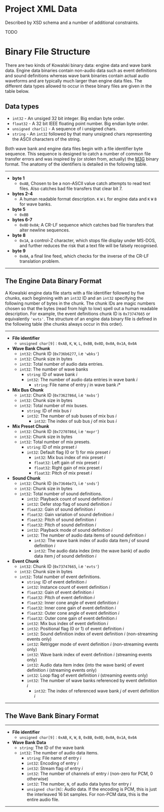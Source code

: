 Project XML Data
===

Described by XSD schema and a number of additional constraints.

TODO



Binary File Structure
===

There are two kinds of Kowalski binary data: engine data and wave bank data. Engine
data binaries contain non-audio data such as event definitions and sound definitions
whereas wave bank binaries contain actual audio waveforms and are typically much larger
than engine data files. The different data types allowed to occur in these binary
files are given in the table below. 

Data types
----

* ``int32`` - An unsiged 32 bit integer. Big endian byte order.
* ``float32`` - A 32 bit IEEE floating point number. Big endian byte order.
* ``unsigned char[i]`` - A sequence of i unsigned chars.
* ``string`` - An ``int32`` followed by that many unsigned chars representing the ASCII characters of the string. 

Both wave bank and engine data files begin with a file identifier byte sequence. 
This sequence is designed to catch a number of common file transfer errors and was 
inspired by (or stolen from, actually) the <a href="http://jcp.org/en/jsr/detail?id=184">M3G</a> binary format. The anatomy of the identifiers is detailed in the following table.

---

* **byte 1**
  * ``0xAB``, Chosen to be a non-ASCII value catch attempts to read text files. Also catches bad file transfers that clear bit 7.
* **bytes 2-4**
  * A human readable format description. ``K`` ``W`` ``L`` for engine data and ``K`` ``W`` ``B`` for wave banks.
* **byte 5**
  * ``0xBB``
* **bytes 6-7**
  * ``0x0D`` ``0x0A``; A CR-LF sequence which catches bad file transfers that alter newline sequences.
* **byte 8**
  * ``0x1A``, a control-Z character, which stops file display under MS-DOS, and
          further reduces the risk that a text file will be falsely recognised.
* **byte 9**
  * ``0x0A``, a final line feed, which checks for the inverse of the CR-LF translation problem.

---

The Engine Data Binary Format
----
A Kowalski engine data file starts with a file identifier followed by
five chunks, each beginning with an ``int32`` ID
and an ``int32`` specifying the following number of bytes in the chunk. The chunk IDs are magic
numbers chosen so that the bytes (read from high to low) spell out a human readable description.
For example, the event definitions chunk ID is ``0x73747665`` or equivalently ``'evts'``. The structure of an engine data binary file is defined in the following table (the chunks always occur in this order).

---

* **File identifier**
  * ``unsigned char[9]`` : ``0xAB``, ``K``, ``W``, ``L``, ``0xBB``, ``0x0D``, ``0x0A``, ``0x1A``, ``0x0A``
* **Wave Bank Chunk**
  * ``int32``: Chunk ID (``0x736b6277``, i.e ``'wbks'``)  
  * ``int32``: Chunk size in bytes
  * ``int32``: Total number of audio data entries.
  * ``int32``: The number of wave banks
    * ``string``: ID of wave bank _i_
    * ``int32``: The number of audio data entries in wave bank _i_
      * ``string``: File name of entry _j_ in wave bank _i_* 
* **Mix Bus Chunk**
  * ``int32``: Chunk ID (``0x7362786d``, i.e ``'mxbs'``)  
  * ``int32``: Chunk size in bytes
  * ``int32``: Total number of mix buses.
    * ``string``: ID of mix bus _i_
    * ``int32``: The number of sub buses of mix bus _i_
      * ``int32``: The index of sub bus _j_ of mix bus _i_
* **Mix Preset Chunk**
  * ``int32``: Chunk ID (``0x7270786d``, i.e ``'mxpr'``)  
  * ``int32``: Chunk size in bytes
  * ``int32``: Total number of mix presets.
    * ``string``: ID of mix preset _i_
    * ``int32``: Default flag (0 or 1) for mix preset _i_
      * ``int32``: Mix bus index of mix preset _i_
      * ``float32``: Left gain of mix preset _i_
      * ``float32``: Right gain of mix preset _i_
      * ``float32``: Pitch of mix preset _i_
* **Sound Chunk**
  * ``int32``: Chunk ID (``0x73646e73``, i.e ``'snds'``)  
  * ``int32``: Chunk size in bytes
  * ``int32``: Total number of sound definitions.
    * ``int32``: Playback count of sound definition _i_
    * ``int32``: Defer stop flag of sound definition _i_
    * ``float32``: Gain of sound definition _i_
    * ``float32``: Gain variation of sound definition _i_
    * ``float32``: Pitch of sound definition _i_
    * ``float32``: Pitch of sound definition _i_
    * ``int32``: Playback mode of sound definition _i_
    * ``int32``: The number of audio data items of sound definition _i_
      * ``int32``: The wave bank index of audio data item _j_ of sound definition _i_
      * ``int32``: The audio data index (into the wave bank) of audio data item _j_ of sound definition _i_
* **Event Chunk**
  * ``int32``: Chunk ID (``0x73747665``, i.e ``'evts'``)  
  * ``int32``: Chunk size in bytes
  * ``int32``: Total number of event definitions.
    * ``string``: ID of event definition _i_
    * ``int32``: Instance count of event definition _i_
    * ``float32``: Gain of event definition _i_
    * ``float32``: Pitch of event definition _i_
    * ``float32``: Inner cone angle of event definition _i_
    * ``float32``: Inner cone gain of event definition _i_
    * ``float32``: Outer cone angle of event definition _i_
    * ``float32``: Outer cone gain of event definition _i_
    * ``int32``: Mix bus index of event definition _i_
    * ``int32``: Positional flag (0 or 1) of event definition _i_
    * ``int32``: Sound definition index of event definition _i_ (non-streaming events only)
    * ``int32``: Retrigger mode of event definition _i_ (non-streaming events only)
 	* ``int32``: Wave bank index of event definition _i_ (streaming events only)
 	* ``int32``: Audio data item index (into the wave bank) of event definition _i_ (streaming events only)
 	* ``int32``: Loop flag of event definition _i_ (streaming events only)
 	* ``int32``: The number of wave banks referenced by event definition _i_ 
   	  * ``int32``: The index of referenced wave bank _j_ of event definition _i_ 

---

The Wave Bank Binary Format
---
---

* **File identifier**
  * ``unsigned char[9]`` : ``0xAB``, ``K``, ``W``, ``B``, ``0xBB``, ``0x0D``, ``0x0A``, ``0x1A``, ``0x0A``
* **Wave Bank Data**
  * ``string``: The ID of the wave bank
  * ``int32``: The number of audio data items.
    * ``string``: File name of entry _i_
    * ``int32``: Encoding of entry _i_
    * ``int32``: Stream flag of entry _i_
    * ``int32``: The number of channels of entry _i_ (non-zero for PCM, 0 otherwise)
    * ``int32``: The number, ``N``, of audio data bytes for entry _i_
	* ``unsigned char[N]``: Audio data. If the encoding is PCM, this is just the interleaved 16 bit samples. For non-PCM data, this is the entire audio file.
---
